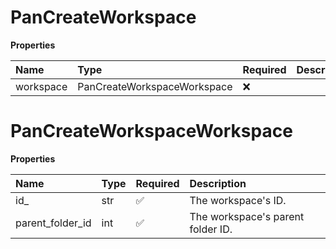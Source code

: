 # PanCreateWorkspace

**Properties**

| Name      | Type                        | Required | Description |
| :-------- | :-------------------------- | :------- | :---------- |
| workspace | PanCreateWorkspaceWorkspace | ❌       |             |

# PanCreateWorkspaceWorkspace

**Properties**

| Name             | Type | Required | Description                       |
| :--------------- | :--- | :------- | :-------------------------------- |
| id\_             | str  | ✅       | The workspace's ID.               |
| parent_folder_id | int  | ✅       | The workspace's parent folder ID. |

<!-- This file was generated by liblab | https://liblab.com/ -->
